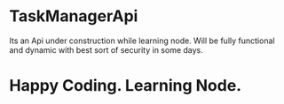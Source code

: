 # TaskManagerApi
Its an Api under construction while learning node.
Will be fully functional and dynamic with best sort of security in some days.
# Happy Coding. Learning Node.
